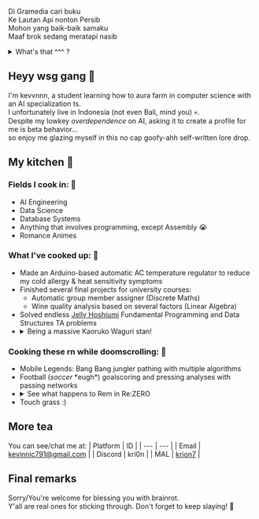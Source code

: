 Di Gramedia cari buku<br>
Ke Lautan Api nonton Persib<br>
Mohon yang baik-baik samaku<br>
Maaf brok sedang meratapi nasib<br>

<details>
  <summary>What's that ^^^ ?</summary>
  A <a href=https://en.wikipedia.org/wiki/Pantun>pantun</a>! It's an oral form of poetry in the Malayic language group, which includes Indonesian, my mother tongue.<br>
  It's particularly sublime for sharing with your special someone, bar the self-cringe.<br><br>
  
  Rougly translated, it means:<br>
  <i>In Gramedia find book<br>
  To Lautan Api watch Persib<br>
  Please be good to me<br>
  Sorry bro lamenting fate rn</i>

  Welp, it only works when it rhymes.<br>
  <img src="assets/eto-bleh.gif" alt=":bleh:" style="width:6em">
</details>

## Heyy wsg gang 👏
I'm kevvnnn, a student learning how to aura farm in computer science with an AI specialization ts.<br>
I unfortunately live in Indonesia (not even Bali, mind you) 💀.<br>
Despite my lowkey _overdependence_ on AI, asking it to create a profile for me is beta behavior...<br>
so enjoy me glazing myself in this no cap goofy-ahh self-written lore drop.

## My kitchen 🍴
### **Fields I cook in:** 🍳
- AI Engineering
- Data Science
- Database Systems
- Anything that involves programming, except Assembly 😭
- Romance Animes

### **What I've cooked up:** 🍲
- Made an Arduino-based automatic AC temperature regulator to reduce my cold allergy & heat sensitivity symptoms
- Finished several final projects for university courses:
  - Automatic group member assigner (Discrete Maths)
  - Wine quality analysis based on several factors (Linear Algebra)
- Solved endless [Jelly Hoshiumi](https://www.youtube.com/clip/UgkxFniKTkwzlyLx0Qo76v5K_Py-XogmsJKi) Fundamental Programming and Data Structures TA problems
- <details>
    <summary>Being a massive Kaoruko Waguri stan!</summary>
        <img src="assets/kaoruko-hepi.jpg" style="width:4em"><img src="assets/kaoruko-yandere.jpg" style="width:4em"><img src="assets/kaoruko-bday.jpg" style="width:4em">
    </details>

### **Cooking these rn while doomscrolling:** 🤞
- Mobile Legends: Bang Bang jungler pathing with multiple algorithms
- Football (*soccer* \*eugh*\) goalscoring and pressing analyses with passing networks
- <details>
    <summary>See what happens to Rem in Re:ZERO</summary>
        <img src="assets/rem-re-zero-icon.png" style="width:4em">
    </details>
- Touch grass :)

## More tea
You can see/chat me at:
| Platform | ID |
| --- | --- |
| Email | kevinnic791@gmail.com |
| Discord | kri0n |
| MAL | [krion7](https://myanimelist.net/profile/krion7) |

## Final remarks
Sorry/You're welcome for blessing you with brainrot.<br>
Y'all are real ones for sticking through. Don't forget to keep slaying! 👋

<!--
**kevvnnn/kevvnnn** is a ✨ _special_ ✨ repository because its `README.md` (this file) appears on your GitHub profile.

Here are some ideas to get you started:

- 🔭 I’m currently working on ...
- 🌱 I’m currently learning ...
- 👯 I’m looking to collaborate on ...
- 🤔 I’m looking for help with ...
- 💬 Ask me about ...
- 📫 How to reach me: ...
- 😄 Pronouns: ...
- ⚡ Fun fact: ...
-->
